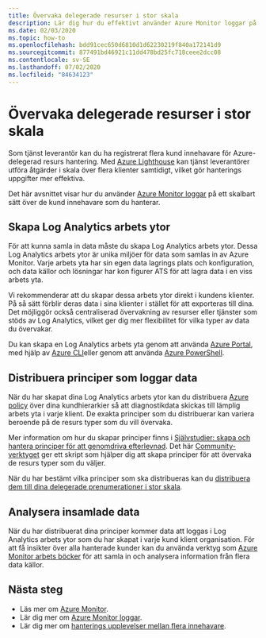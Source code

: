 ```yaml
---
title: Övervaka delegerade resurser i stor skala
description: Lär dig hur du effektivt använder Azure Monitor loggar på ett skalbart sätt över de kund innehavare som du hanterar.
ms.date: 02/03/2020
ms.topic: how-to
ms.openlocfilehash: bdd91cec650d6810d1d62230219f840a172141d9
ms.sourcegitcommit: 877491bd46921c11dd478bd25fc718ceee2dcc08
ms.contentlocale: sv-SE
ms.lasthandoff: 07/02/2020
ms.locfileid: "84634123"
---
```

# <a name="monitor-delegated-resources-at-scale"></a>Övervaka delegerade resurser i stor skala

Som tjänst leverantör kan du ha registrerat flera kund innehavare för Azure-delegerad resurs hantering. Med [Azure Lighthouse](../overview.md) kan tjänst leverantörer utföra åtgärder i skala över flera klienter samtidigt, vilket gör hanterings uppgifter mer effektiva.

Det här avsnittet visar hur du använder [Azure Monitor loggar](../../azure-monitor/platform/data-platform-logs.md) på ett skalbart sätt över de kund innehavare som du hanterar.

## <a name="create-log-analytics-workspaces"></a>Skapa Log Analytics arbets ytor

För att kunna samla in data måste du skapa Log Analytics arbets ytor. Dessa Log Analytics arbets ytor är unika miljöer för data som samlas in av Azure Monitor. Varje arbets yta har sin egen data lagrings plats och konfiguration, och data källor och lösningar har kon figurer ATS för att lagra data i en viss arbets yta.

Vi rekommenderar att du skapar dessa arbets ytor direkt i kundens klienter. På så sätt förblir deras data i sina klienter i stället för att exporteras till dina. Det möjliggör också centraliserad övervakning av resurser eller tjänster som stöds av Log Analytics, vilket ger dig mer flexibilitet för vilka typer av data du övervakar.

Du kan skapa en Log Analytics arbets yta genom att använda [Azure Portal](../../azure-monitor/learn/quick-create-workspace.md), med hjälp av [Azure CLI](../../azure-monitor/learn/quick-create-workspace-cli.md)eller genom att använda [Azure PowerShell](../../azure-monitor/learn/quick-create-workspace-posh.md).

## <a name="deploy-policies-that-log-data"></a>Distribuera principer som loggar data

När du har skapat dina Log Analytics arbets ytor kan du distribuera [Azure policy](../../governance/policy/index.yml) över dina kundhierarkier så att diagnostikdata skickas till lämplig arbets yta i varje klient. De exakta principer som du distribuerar kan variera beroende på de resurs typer som du vill övervaka.

Mer information om hur du skapar principer finns i [Självstudier: skapa och hantera principer för att genomdriva efterlevnad](../../governance/policy/tutorials/create-and-manage.md). Det här [Community-verktyget](https://github.com/Azure/Azure-Lighthouse-samples/tree/master/tools/azure-diagnostics-policy-generator) ger ett skript som hjälper dig att skapa principer för att övervaka de resurs typer som du väljer.

När du har bestämt vilka principer som ska distribueras kan du [distribuera dem till dina delegerade prenumerationer i stor skala](policy-at-scale.md).

## <a name="analyze-the-gathered-data"></a>Analysera insamlade data

När du har distribuerat dina principer kommer data att loggas i Log Analytics arbets ytor som du har skapat i varje kund klient organisation. För att få insikter över alla hanterade kunder kan du använda verktyg som [Azure Monitor arbets böcker](../../azure-monitor/platform/workbooks-overview.md) för att samla in och analysera information från flera data källor.

## <a name="next-steps"></a>Nästa steg

- Läs mer om [Azure Monitor](../../azure-monitor/index.yml).
- Lär dig mer om [Azure Monitor loggar](../../azure-monitor/platform/data-platform-logs.md).
- Lär dig mer om [hanterings upplevelser mellan flera innehavare](../concepts/cross-tenant-management-experience.md).

